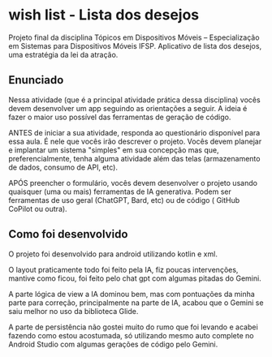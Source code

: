 # wish list - Lista dos desejos

Projeto final da disciplina Tópicos em Dispositivos Móveis – Especialização em Sistemas para
Dispositivos Móveis IFSP. Aplicativo de lista dos desejos, uma estratégia da lei da atração.

## Enunciado

Nessa atividade (que é a principal atividade prática dessa disciplina) vocês devem desenvolver um
app seguindo as orientações a seguir. A ideia é fazer o maior uso possível das ferramentas de
geração de código.

ANTES de iniciar a sua atividade, responda ao questionário disponível para essa aula. É nele que
vocês irão descrever o projeto. Vocês devem planejar e implantar um sistema "simples" em sua
concepção mas que, preferencialmente, tenha alguma atividade além das telas (armazenamento de dados,
consumo de API, etc).

APÓS preencher o formulário, vocês devem desenvolver o projeto usando quaisquer (uma ou mais)
ferramentas de IA generativa. Podem ser ferramentas de uso geral (ChatGPT, Bard, etc) ou de código (
GitHub CoPilot ou outra).

## Como foi desenvolvido

O projeto foi desenvolvido para android utilizando kotlin e xml.

O layout praticamente todo foi feito pela IA, fiz poucas intervenções, mantive como ficou, foi feito
pelo chat gpt com algumas pitadas do Gemini.

A parte lógica de view a IA dominou bem, mas com pontuações da minha parte para correção,
principalmente na parte de IA, acabou que o Gemini se saiu melhor no uso da biblioteca Glide.

A parte de persistência não gostei muito do rumo que foi levando e acabei fazendo como estou
acostumada, só utilizando mesmo auto complete no Android Studio com algumas gerações de código pelo
Gemini.

